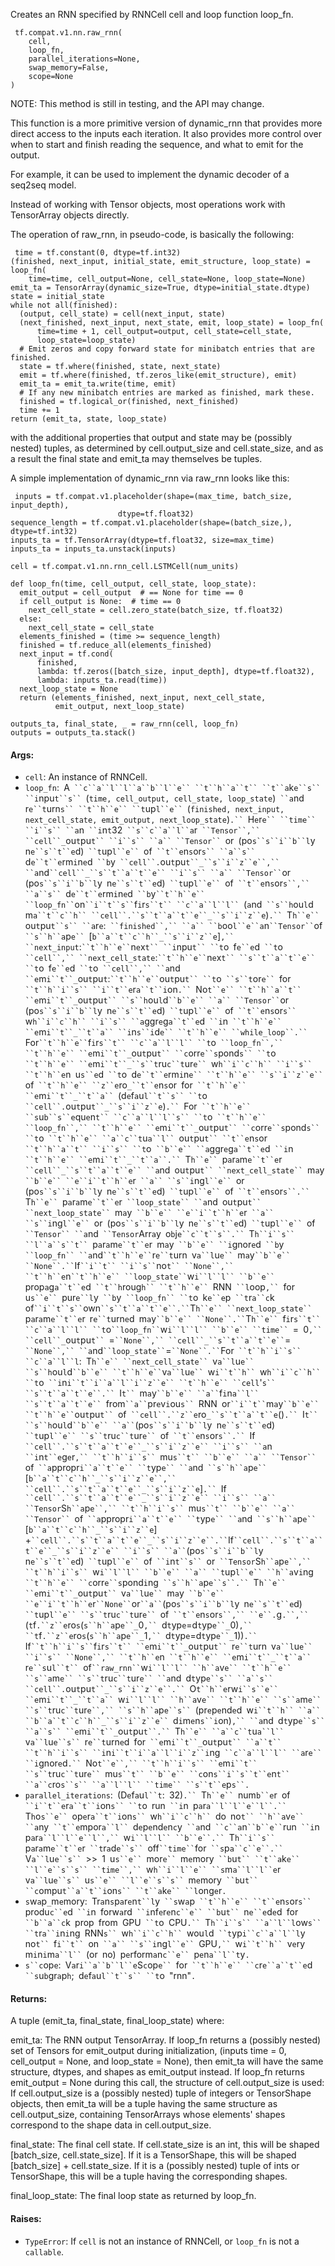 
Creates an RNN specified by RNNCell cell and loop function loop_fn.

```
 tf.compat.v1.nn.raw_rnn(
    cell,
    loop_fn,
    parallel_iterations=None,
    swap_memory=False,
    scope=None
)
```

NOTE: This method is still in testing, and the API may change.

This function is a more primitive version of dynamic_rnn that provides more direct access to the inputs each iteration. It also provides more control over when to start and finish reading the sequence, and what to emit for the output.

For example, it can be used to implement the dynamic decoder of a seq2seq model.

Instead of working with Tensor objects, most operations work with TensorArray objects directly.

The operation of raw_rnn, in pseudo-code, is basically the following:

```
 time = tf.constant(0, dtype=tf.int32)
(finished, next_input, initial_state, emit_structure, loop_state) = loop_fn(
    time=time, cell_output=None, cell_state=None, loop_state=None)
emit_ta = TensorArray(dynamic_size=True, dtype=initial_state.dtype)
state = initial_state
while not all(finished):
  (output, cell_state) = cell(next_input, state)
  (next_finished, next_input, next_state, emit, loop_state) = loop_fn(
      time=time + 1, cell_output=output, cell_state=cell_state,
      loop_state=loop_state)
  # Emit zeros and copy forward state for minibatch entries that are finished.
  state = tf.where(finished, state, next_state)
  emit = tf.where(finished, tf.zeros_like(emit_structure), emit)
  emit_ta = emit_ta.write(time, emit)
  # If any new minibatch entries are marked as finished, mark these.
  finished = tf.logical_or(finished, next_finished)
  time += 1
return (emit_ta, state, loop_state)
```

with the additional properties that output and state may be (possibly nested) tuples, as determined by cell.output_size and cell.state_size, and as a result the final state and emit_ta may themselves be tuples.

A simple implementation of dynamic_rnn via raw_rnn looks like this:

```
 inputs = tf.compat.v1.placeholder(shape=(max_time, batch_size, input_depth),
                        dtype=tf.float32)
sequence_length = tf.compat.v1.placeholder(shape=(batch_size,),
dtype=tf.int32)
inputs_ta = tf.TensorArray(dtype=tf.float32, size=max_time)
inputs_ta = inputs_ta.unstack(inputs)

cell = tf.compat.v1.nn.rnn_cell.LSTMCell(num_units)

def loop_fn(time, cell_output, cell_state, loop_state):
  emit_output = cell_output  # == None for time == 0
  if cell_output is None:  # time == 0
    next_cell_state = cell.zero_state(batch_size, tf.float32)
  else:
    next_cell_state = cell_state
  elements_finished = (time >= sequence_length)
  finished = tf.reduce_all(elements_finished)
  next_input = tf.cond(
      finished,
      lambda: tf.zeros([batch_size, input_depth], dtype=tf.float32),
      lambda: inputs_ta.read(time))
  next_loop_state = None
  return (elements_finished, next_input, next_cell_state,
          emit_output, next_loop_state)

outputs_ta, final_state, _ = raw_rnn(cell, loop_fn)
outputs = outputs_ta.stack()
```
#### Args:
- `cell`: An instance of RNNCell.
- `loop_fn`:` `A` ``c``a``l``l``a``b``l``e`` ``t``h``a``t`` ``t``a`k`e``s`` ``i`npu`t``s`` `(`time, cell_output, cell_state, loop_state`)` ``a`nd` `r`e``t`urn`s`` ``t``h``e`` ``t`up`l``e`` `(`finished, next_input, next_cell_state, emit_output, next_loop_state`)`.`` `H`e`r`e`` ``time`` ``i``s`` ``a`n` ``i`n`t`32` ``s``c``a``l``a`r` ``Tensor``,`` ``cell``_`ou`t`pu`t`` ``i``s`` ``a`` ``Tensor`` `or` `(po`s``s``i``b``l`y` `n`e``s``t``e`d)` ``t`up`l``e`` `of` ``t``e`n`s`or`s`` ``a``s`` `d`e``t``e`rm`i`n`e`d` ``b`y` ``cell``.`ou`t`pu`t``_``s``i``z``e``,`` ``a`nd` ``cell``_``s``t``a``t``e`` ``i``s`` ``a`` ``Tensor`` `or` `(po`s``s``i``b``l`y` `n`e``s``t``e`d)` ``t`up`l``e`` `of` ``t``e`n`s`or`s``,`` ``a``s`` `d`e``t``e`rm`i`n`e`d` ``b`y` ``t``h``e`` ``loop_fn`` `on` ``i``t``s`` `f`i`r`s``t`` ``c``a``l``l`` `(`a`nd` ``s``h`ou`l`d` `m`a``t``c``h`` ``cell``.``s``t``a``t``e``_``s``i``z``e`)`.`` `T`h``e`` `ou`t`pu`t``s`` ``a`r`e`:` ``finished``,`` ``a`` ``b`oo`l``e``a`n` ``Tensor`` `of` ``s``h``a`p`e`` `[`b``a``t``c``h``_``s``i``z``e`]`,`` ``next_input`:` ``t``h``e`` `n`e`x`t`` ``i`npu`t`` ``t`o` `f`e``e`d` ``t`o` ``cell``,`` ``next_cell_state`:` ``t``h``e`` `n`e`x`t`` ``s``t``a``t``e`` ``t`o` `f`e``e`d` ``t`o` ``cell``,`` ``a`nd` ``e`m`i``t``_`ou`t`pu`t`:` ``t``h``e`` `ou`t`pu`t`` ``t`o` ``s``t`or`e`` `for` ``t``h``i``s`` ``i``t``e`r`a``t``i`on`.`` `No`t``e`` ``t``h``a``t`` ``e`m`i``t``_`ou`t`pu`t`` ``s``h`ou`l`d` ``b``e`` ``a`` ``Tensor`` `or` `(po`s``s``i``b``l`y` `n`e``s``t``e`d)` ``t`up`l``e`` `of` ``t``e`n`s`or`s`` `w`h``i``c``h`` ``i``s`` ``a`ggr`e`g`a``t``e`d` ``i`n` ``t``h``e`` ``e`m`i``t``_``t``a`` ``i`n`s``i`d`e`` ``t``h``e`` ``while_loop``.`` `For` ``t``h``e`` `f`i`r`s``t`` ``c``a``l``l`` ``t`o` ``loop_fn``,`` ``t``h``e`` ``e`m`i``t``_`ou`t`pu`t`` ``c`orr`e``s`pond`s`` ``t`o` ``t``h``e`` ``e`m`i``t``_``s``t`ru`c``t`ur`e`` `w`h``i``c``h`` ``i``s`` ``t``h``e`n` `u`s``e`d` ``t`o` `d`e``t``e`rm`i`n`e`` ``t``h``e`` ``s``i``z``e`` `of` ``t``h``e`` ``z``e`ro`_``t``e`n`s`or` `for` ``t``h``e`` ``e`m`i``t``_``t``a`` `(d`e`f`a`u`l``t``s`` ``t`o` ``cell``.`ou`t`pu`t``_``s``i``z``e`)`.`` `For` ``t``h``e`` ``s`u`b``s``e`qu`e`n`t`` ``c``a``l``l``s`` ``t`o` ``t``h``e`` ``loop_fn``,`` ``t``h``e`` ``e`m`i``t``_`ou`t`pu`t`` ``c`orr`e``s`pond`s`` ``t`o` ``t``h``e`` ``a``c``t`u`a``l`` `ou`t`pu`t`` ``t``e`n`s`or` ``t``h``a``t`` ``i``s`` ``t`o` ``b``e`` ``a`ggr`e`g`a``t``e`d` ``i`n` ``t``h``e`` ``e`m`i``t``_``t``a``.`` `T`h``e`` `p`a`r`a`m`e``t``e`r` ``cell``_``s``t``a``t``e`` ``a`nd` `ou`t`pu`t`` ``next_cell_state`` `m`a`y` ``b``e`` ``e``i``t``h``e`r` ``a`` ``s``i`ng`l``e`` `or` `(po`s``s``i``b``l`y` `n`e``s``t``e`d)` ``t`up`l``e`` `of` ``t``e`n`s`or`s``.`` `T`h``e`` `p`a`r`a`m`e``t``e`r` ``loop_state`` ``a`nd` `ou`t`pu`t`` ``next_loop_state`` `m`a`y` ``b``e`` ``e``i``t``h``e`r` ``a`` ``s``i`ng`l``e`` `or` `(po`s``s``i``b``l`y` `n`e``s``t``e`d)` ``t`up`l``e`` `of` ``Tensor`` ``a`nd` ``Tensor`Arr`a`y` `o`b`j`e``c``t``s``.`` `T`h``i``s`` ``l``a``s``t`` `p`a`r`a`m`e``t``e`r` `m`a`y` ``b``e`` ``i`gnor`e`d` ``b`y` ``loop_fn`` ``a`nd` ``t``h``e`` `r`e``t`urn` `v`a``l`u`e`` `m`a`y` ``b``e`` ``None``.`` `If` ``i``t`` ``i``s`` `no`t`` ``None``,`` ``t``h``e`n` ``t``h``e`` ``loop_state`` `w`i``l``l`` ``b``e`` `prop`a`g`a``t``e`d` ``t``h`roug`h`` ``t``h``e`` `RNN` ``l`oop`,`` `for` `u`s``e`` `pur`e``l`y` ``b`y` ``loop_fn`` ``t`o` `k`e``e`p` ``t`r`a``c`k` `of` ``i``t``s`` `own` ``s``t``a``t``e``.`` `T`h``e`` ``next_loop_state`` `p`a`r`a`m`e``t``e`r` `r`e``t`urn`e`d` `m`a`y` ``b``e`` ``None``.`` `T`h``e`` `f`i`r`s``t`` ``c``a``l``l`` ``t`o` ``loop_fn`` `w`i``l``l`` ``b``e`` ``time`` `=` `0`,`` ``cell``_`ou`t`pu`t`` `=` ``None``,`` ``cell``_``s``t``a``t``e`` `=` ``None``,`` ``a`nd` ``loop_state`` `=` ``None``.`` `For` ``t``h``i``s`` ``c``a``l``l`:` `T`h``e`` ``next_cell_state`` `v`a``l`u`e`` ``s``h`ou`l`d` ``b``e`` ``t``h``e`` `v`a``l`u`e`` `w`i``t``h`` `w`h``i``c``h`` ``t`o` ``i`n`i``t``i``a``l``i``z``e`` ``t``h``e`` ``cell`'`s`` ``s``t``a``t``e``.`` `I`t`` `m`a`y` ``b``e`` ``a`` `f`i`n`a``l`` ``s``t``a``t``e`` `from` ``a`` `pr`e`v`i`ou`s`` `RNN` `or` ``i``t`` `m`a`y` ``b``e`` ``t``h``e`` `ou`t`pu`t`` `of` ``cell``.``z``e`ro`_``s``t``a``t``e`()`.`` `I`t`` ``s``h`ou`l`d` ``b``e`` ``a`` `(po`s``s``i``b``l`y` `n`e``s``t``e`d)` ``t`up`l``e`` ``s``t`ru`c``t`ur`e`` `of` ``t``e`n`s`or`s``.`` `If` ``cell``.``s``t``a``t``e``_``s``i``z``e`` ``i``s`` ``a`n` ``i`n`t``e`g`e`r`,`` ``t``h``i``s`` `mu`s``t`` ``b``e`` ``a`` ``Tensor`` `of` ``a`ppropr`i``a``t``e`` ``t`yp`e`` ``a`nd` ``s``h``a`p`e`` `[`b``a``t``c``h``_``s``i``z``e``,`` ``cell``.``s``t``a``t``e``_``s``i``z``e`]`.`` `If` ``cell``.``s``t``a``t``e``_``s``i``z``e`` ``i``s`` ``a`` ``Tensor`S`h``a`p`e``,`` ``t``h``i``s`` `mu`s``t`` ``b``e`` ``a`` ``Tensor`` `of` ``a`ppropr`i``a``t``e`` ``t`yp`e`` ``a`nd` ``s``h``a`p`e`` `[`b``a``t``c``h``_``s``i``z``e`]` `+` ``cell``.``s``t``a``t``e``_``s``i``z``e``.`` `If` ``cell``.``s``t``a``t``e``_``s``i``z``e`` ``i``s`` ``a`` `(po`s``s``i``b``l`y` `n`e``s``t``e`d)` ``t`up`l``e`` `of` ``i`n`t``s`` `or` ``Tensor`S`h``a`p`e``,`` ``t``h``i``s`` `w`i``l``l`` ``b``e`` ``a`` ``t`up`l``e`` ``h``a`v`i`ng` ``t``h``e`` ``c`orr`e``s`pond`i`ng` ``s``h``a`p`e``s``.`` `T`h``e`` ``e`m`i``t``_`ou`t`pu`t`` `v`a``l`u`e`` `m`a`y` ``b``e`` ``e``i``t``h``e`r` ``None`` `or` ``a`` `(po`s``s``i``b``l`y` `n`e``s``t``e`d)` ``t`up`l``e`` ``s``t`ru`c``t`ur`e`` `of` ``t``e`n`s`or`s``,`` ``e``.`g`.``,`` `(`t`f`.``z``e`ro`s`(`s``h``a`p`e``_`0`,`` `d`t`yp`e`=d`t`yp`e``_`0)`,`` ``t`f`.``z``e`ro`s`(`s``h``a`p`e``_`1`,`` `d`t`yp`e`=d`t`yp`e``_`1))`.`` `If` ``t``h``i``s`` `f`i`r`s``t`` ``e`m`i``t``_`ou`t`pu`t`` `r`e``t`urn` `v`a``l`u`e`` ``i``s`` ``None``,`` ``t``h``e`n` ``t``h``e`` ``e`m`i``t``_``t``a`` `r`e``s`u`l``t`` `of` ``raw_rnn`` `w`i``l``l`` ``h``a`v`e`` ``t``h``e`` ``s``a`m`e`` ``s``t`ru`c``t`ur`e`` ``a`nd` `d`t`yp`e``s`` ``a``s`` ``cell``.`ou`t`pu`t``_``s``i``z``e``.`` `O`t``h``e`rw`i``s``e`` ``e`m`i``t``_``t``a`` `w`i``l``l`` ``h``a`v`e`` ``t``h``e`` ``s``a`m`e`` ``s``t`ru`c``t`ur`e``,`` ``s``h``a`p`e``s`` `(pr`e`p`e`nd`e`d` `w`i``t``h`` ``a`` ``b``a``t``c``h``_``s``i``z``e`` `d`i`m`e`n`s``i`on)`,`` ``a`nd` `d`t`yp`e``s`` ``a``s`` ``e`m`i``t``_`ou`t`pu`t``.`` `T`h``e`` ``a``c``t`u`a``l`` `v`a``l`u`e``s`` `r`e``t`urn`e`d` `for` ``e`m`i``t``_`ou`t`pu`t`` ``a``t`` ``t``h``i``s`` ``i`n`i``t``i``a``l``i``z``i`ng` ``c``a``l``l`` ``a`r`e`` ``i`gnor`e`d`.`` `No`t``e``,`` ``t``h``i``s`` ``e`m`i``t`` ``s``t`ru`c``t`ur`e`` `mu`s``t`` ``b``e`` ``c`on`s``i``s``t``e`n`t`` ``a``c`ro`s``s`` ``a``l``l`` ``time`` ``s``t``e`p`s``.`
- `parallel_iterations`:` `(D`e`f`a`u`l``t`:` `32)`.`` `T`h``e`` `num`b``e`r` `of` ``i``t``e`r`a``t``i`on`s`` ``t`o` `run` ``i`n` `p`a`r`a``l``l``e``l``.`` `T`h`o`s``e`` `op`e`r`a``t``i`on`s`` `w`h``i``c``h`` `do` `no`t`` ``h``a`v`e`` ``a`ny` ``t``e`mpor`a``l`` `d`e`p`e`nd`e`n`c`y` ``a`nd` ``c``a`n` ``b``e`` `run` ``i`n` `p`a`r`a``l``l``e``l``,`` `w`i``l``l`` ``b``e``.`` `T`h``i``s`` `p`a`r`a`m`e``t``e`r` ``t`r`a`d`e``s`` `off` ``time`` `for` ``s`p`a``c``e``.`` `V`a``l`u`e``s`` `>>` `1` `u`s``e`` `mor`e`` `m`e`mory` ``b`u`t`` ``t``a`k`e`` ``l``e``s``s`` ``time``,`` `w`h``i``l``e`` ``s`m`a``l``l``e`r` `v`a``l`u`e``s`` `u`s``e`` ``l``e``s``s`` `m`e`mory` ``b`u`t`` ``c`ompu`t``a``t``i`on`s`` ``t``a`k`e`` ``l`ong`e`r`.`
- `s`w`a`p`_`m`e`mory:` `Tr`a`n`s`p`a`r`e`n`t``l`y` ``s`w`a`p` ``t``h``e`` ``t``e`n`s`or`s`` `produ`c``e`d` ``i`n` `forw`a`rd` ``i`nf`e`r`e`n`c``e`` ``b`u`t`` `n`e``e`d`e`d` `for` ``b``a``c`k` `prop` `from` `GPU` ``t`o` `CPU`.`` `T`h``i``s`` ``a``l``l`ow`s`` ``t`r`a``i`n`i`ng` `RNN`s`` `w`h``i``c``h`` `wou`l`d` ``t`yp`i``c``a``l``l`y` `no`t`` `f`i``t`` `on` ``a`` ``s``i`ng`l``e`` `GPU`,`` `w`i``t``h`` `v`e`ry` `m`i`n`i`m`a``l`` `(or` `no)` `p`e`rform`a`n`c``e`` `p`e`n`a``l``t`y`.`
- `s``c`op`e`:` `V`a`r`i``a``b``l``e`S`c`op`e`` `for` ``t``h``e`` ``c`r`e``a``t``e`d` ``s`u`b`gr`a`p`h`;` `d`e`f`a`u`l``t``s`` ``t`o` `"rnn"`.`
#### Returns:

A tuple (emit_ta, final_state, final_loop_state) where:

emit_ta: The RNN output TensorArray. If loop_fn returns a (possibly nested) set of Tensors for emit_output during initialization, (inputs time = 0, cell_output = None, and loop_state = None), then emit_ta will have the same structure, dtypes, and shapes as emit_output instead. If loop_fn returns emit_output = None during this call, the structure of cell.output_size is used: If cell.output_size is a (possibly nested) tuple of integers or TensorShape objects, then emit_ta will be a tuple having the same structure as cell.output_size, containing TensorArrays whose elements' shapes correspond to the shape data in cell.output_size.

final_state: The final cell state. If cell.state_size is an int, this will be shaped [batch_size, cell.state_size]. If it is a TensorShape, this will be shaped [batch_size] + cell.state_size. If it is a (possibly nested) tuple of ints or TensorShape, this will be a tuple having the corresponding shapes.

final_loop_state: The final loop state as returned by loop_fn.
#### Raises:
- `TypeError`: If `cell` is not an instance of RNNCell, or `loop_fn` is not a `callable`.

